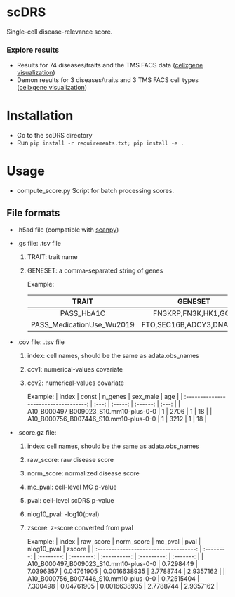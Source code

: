 # scDRS
Single-cell disease-relevance score.

### Explore results
- Results for 74 diseases/traits and the TMS FACS data ([cellxgene visualization](https://scdrs-tms-facs.herokuapp.com/))
- Demon results for 3 diseases/traits and 3 TMS FACS cell types ([cellxgene visualization](https://scdrs-demo.herokuapp.com/))

# Installation
- Go to the scDRS directory
- Run `pip install -r requirements.txt; pip install -e .`

# Usage 
- compute_score.py
Script for batch processing scores. 

## File formats
- .h5ad file (compatible with [scanpy](https://scanpy.readthedocs.io/en/stable/index.html))

- .gs file: .tsv file

    1. TRAIT: trait name
    2. GENESET: a comma-separated string of genes 

        Example:
    
        |           TRAIT           |         GENESET          |
        | :-----------------------: | :----------------------: |
        |        PASS_HbA1C         |   FN3KRP,FN3K,HK1,GCK    |
        | PASS_MedicationUse_Wu2019 | FTO,SEC16B,ADCY3,DNAJC27 |
            
- .cov file: .tsv file

    1. index: cell names, should be the same as adata.obs_names
    2. cov1: numerical-values covariate
    3. cov2: numerical-values covariate

        Example:
        |                 index                 | const | n_genes | sex_male |  age  |
        | :-----------------------------------: | :---: | :-----: | :------: | :---: |
        | A10_B000497_B009023_S10.mm10-plus-0-0 |   1   |  2706   |    1     |  18   |
        | A10_B000756_B007446_S10.mm10-plus-0-0 |   1   |  3212   |    1     |  18   |
  
- .score.gz file:
 
    1. index: cell names, should be the same as adata.obs_names
    2. raw_score: raw disease score
    3. norm_score: normalized disease score
    3. mc_pval: cell-level MC p-value
    3. pval: cell-level scDRS p-value
    3. nlog10_pval: -log10(pval)
    3. zscore: z-score converted from pval

        Example:
        |                 index                 | raw_score  | norm_score |  mc_pval   |     pval     | nlog10_pval |  zscore   |
        | :-----------------------------------: | :--------: | :--------: | :--------: | :----------: | :---------: | :-------: |
        | A10_B000497_B009023_S10.mm10-plus-0-0 | 0.7298449  | 7.0396357  | 0.04761905 | 0.0016638935 |  2.7788744  | 2.9357162 |
        | A10_B000756_B007446_S10.mm10-plus-0-0 | 0.72515404 |  7.300498  | 0.04761905 | 0.0016638935 |  2.7788744  | 2.9357162 |
